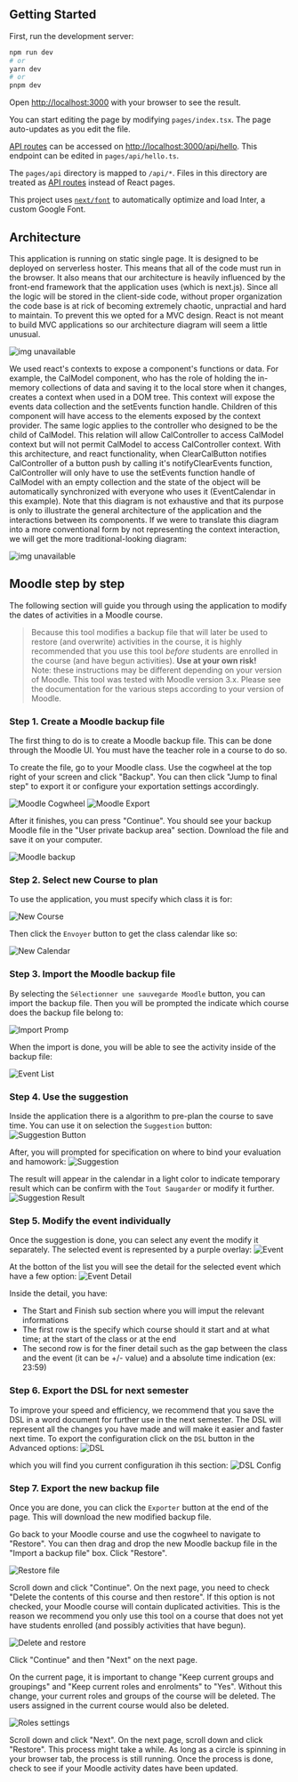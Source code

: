 

## Getting Started


First, run the development server:

```bash
npm run dev
# or
yarn dev
# or
pnpm dev
```

Open [http://localhost:3000](http://localhost:3000) with your browser to see the result.

You can start editing the page by modifying `pages/index.tsx`. The page auto-updates as you edit the file.

[API routes](https://nextjs.org/docs/api-routes/introduction) can be accessed on [http://localhost:3000/api/hello](http://localhost:3000/api/hello). This endpoint can be edited in `pages/api/hello.ts`.

The `pages/api` directory is mapped to `/api/*`. Files in this directory are treated as [API routes](https://nextjs.org/docs/api-routes/introduction) instead of React pages.

This project uses [`next/font`](https://nextjs.org/docs/basic-features/font-optimization) to automatically optimize and load Inter, a custom Google Font.
## Architecture
This application is running on static single page. It is designed to be deployed on serverless hoster. This means that all of the code must run in the browser. It also means that our architecture is heavily influenced by the front-end framework that the application uses (which is next.js). Since all the logic will be stored in the client-side code, without proper organization the code base is at rick of becoming extremely chaotic, unpractial and hard to maintain. To prevent this we opted for a MVC design. React is not meant to build MVC applications so our architecture diagram will seem a little unusual.

![img unavailable](/docs/architecture/component_mvc.svg "General architecture diagram") 

We used react's contexts to expose a component's functions or data. For example, the CalModel component, who has the role of holding the in-memory collections of data and saving it to the local store when it changes, creates a context when used in a DOM tree. This context will expose the events data collection and the setEvents function handle. Children of this component will have access to the elements exposed by the context provider. The same logic applies to the controller who designed to be the child of CalModel. This relation will allow CalController to access CalModel context but will not permit CalModel to access CalController context. With this architecture, and react functionality, when ClearCalButton notifies CalController of a button push by calling it's notifyClearEvents function, CalController will only have to use the setEvents function handle of CalModel with an empty collection and the state of the object will be automatically synchronized with everyone who uses it (EventCalendar in this example). Note that this diagram is not exhaustive and that its purpose is only to illustrate the general architecture of the application and the interactions between its components. If we were to translate this diagram into a more conventional form by not representing the context interaction, we will get the more traditional-looking diagram: 

![img unavailable](/docs/architecture/translated_mvc.svg "General architecture diagram")

## Moodle step by step

The following section will guide you through using the application to modify the dates of activities in a Moodle course.

> Because this tool modifies a backup file that will later be used to restore (and overwrite) activities in the course, it is highly recommended that you use this tool *before* students are enrolled in the course (and have begun activities).
> **Use at your own risk!**  
> Note: these instructions may be different depending on your version of Moodle.
> This tool was tested with Moodle version 3.x.
> Please see the documentation for the various steps according to your version of Moodle.

### Step 1. Create a Moodle backup file

The first thing to do is to create a Moodle backup file.
This can be done through the Moodle UI.
You must have the teacher role in a course to do so.

To create the file, go to your Moodle class.
Use the cogwheel at the top right of your screen and click "Backup".
You can then click "Jump to final step" to export it or configure your exportation settings accordingly. 

![Moodle Cogwheel](images/cogwheel_moodle.png)
![Moodle Export](images/export_moodle.png)

After it finishes, you can press "Continue".
You should see your backup Moodle file in the "User private backup area" section.
Download the file and save it on your computer.

![Moodle backup](images/backup_file_moodle.png)

### Step 2. Select new Course to plan

To use the application, you must specify which class it is for:

![New Course](images/newcourse.PNG)

Then click the `Envoyer` button to get the class calendar like so:

![New Calendar](images/newcalendar.PNG)

### Step 3. Import the Moodle backup file

By selecting the `Sélectionner une sauvegarde Moodle` button, you can import the backup file.
Then you will be prompted the indicate which course does the backup file belong to:

![Import Promp](images/importpromp.PNG)

When the import is done, you will be able to see the activity inside of the backup file:

![Event List](images/eventlist.PNG)

### Step 4. Use the suggestion

Inside the application there is a algorithm to pre-plan the course to save time.
You can use it on selection the `Suggestion` button:
![Suggestion Button](images/suggestionbtn.PNG)

After, you will prompted for specification on where to bind your evaluation and hamowork:
![Suggestion](images/suggestion.PNG)

The result will appear in the calendar in a light color to indicate temporary result which can be confirm with the `Tout Saugarder` or modify it further.
![Suggestion Result](images/suggestionresult.PNG)

### Step 5. Modify the event individually

Once the suggestion is done, you can select any event the modify it separately. The selected event is represented by a purple overlay:
![Event](images/event.PNG)

At the botton of the list you will see the detail for the selected event which have a few option:
![Event Detail](images/eventdetail.PNG)

Inside the detail, you have:
- The Start and Finish sub section where you will imput the relevant informations
- The first row is the specify which course should it start and at what time; at the start of the class or at the end
- The second row is for the finer detail such as the gap between the class and the event (it can be +/- value) and a absolute time indication (ex: 23:59)

### Step 6. Export the DSL for next semester

To improve your speed and efficiency, we recommend that you save the DSL in a word document for further use in the next semester.
The DSL will represent all the changes you have made and will make it easier and faster next time.
To export the configuration click on the `DSL` button in the Advanced options:
![DSL](images/dsl.PNG)

which you will find you current configuration ih this section:
![DSL Config](images/dslconfig.PNG)

### Step 7. Export the new backup file 

Once you are done, you can click the `Exporter` button at the end of the page. 
This will download the new modified backup file.

Go back to your Moodle course and use the cogwheel to navigate to "Restore".
You can then drag and drop the new Moodle backup file in the "Import a backup file" box.
Click "Restore".

![Restore file](images/restore_moodle_file.png)

Scroll down and click "Continue".
On the next page, you need to check "Delete the contents of this course and then restore".
If this option is not checked, your Moodle course will contain duplicated activities.
This is the reason we recommend you only use this tool on a course that does not yet have students enrolled (and possibly activities that have begun).

![Delete and restore](images/delete_and_restore.png)

Click "Continue" and then "Next" on the next page.

On the current page, it is important to change "Keep current groups and groupings" and "Keep current roles and enrolments" to "Yes".
Without this change, your current roles and groups of the course will be deleted.
The users assigned in the current course would also be deleted.

![Roles settings](images/moodle_roles.png)

Scroll down and click "Next".
On the next page, scroll down and click "Restore".
This process might take a while.
As long as a circle is spinning in your browser tab, the process is still running.
Once the process is done, check to see if your Moodle activity dates have been updated.


